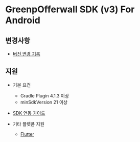# GreenpOfferwall SDK (v3) For Android
## 변경사항
- [버전 변경 기록](https://github.com/rnd-adforus/GreenpSDK_Android/releases)
## 지원
- 기본 요건
    - Gradle Plugin 4.1.3 이상
    - minSdkVersion 21 이상

- [SDK 연동 가이드](https://github.com/rnd-adforus/GreenpSDK_Android/wiki/Greenp-Offerwall-Android-v3-%EC%97%B0%EB%8F%99%EA%B0%80%EC%9D%B4%EB%93%9C)
- 기타 플렛폼 지원
    - [Flutter](https://github.com/rnd-adforus/GreenpSDK_Android/wiki/GreenpOfferwall-(v3)-SDK-for-Flutter-(AOS)-%EC%A7%80%EC%9B%90-%EA%B0%80%EC%9D%B4%EB%93%9C)